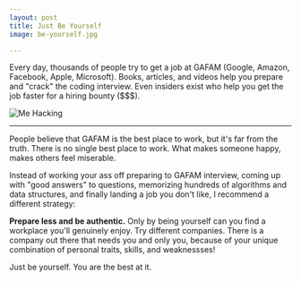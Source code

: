 ```yaml
---
layout: post
title: Just Be Yourself
image: be-yourself.jpg

---
```


Every day, thousands of people try to get a job at GAFAM (Google, Amazon, Facebook, Apple, Microsoft). Books, articles, and videos help you prepare and "crack" the coding interview. Even insiders exist who help you get the job faster for a hiring bounty ($$$).

![Me Hacking](/images/{{page.image}})

---

People believe that GAFAM is the best place to work, but it's far from the truth. There is no single best place to work. What makes someone happy, makes others feel miserable. 

Instead of working your ass off preparing to GAFAM interview, coming up with "good answers" to questions, memorizing hundreds of algorithms and data structures, and finally landing a job you don't like, I recommend a different strategy:

**Prepare less and be authentic.** Only by being yourself can you find a workplace you'll genuinely enjoy. Try different companies. There is a company out there that needs you and only you, because of your unique combination of personal traits, skills, and weaknessses!

Just be yourself. You are the best at it.